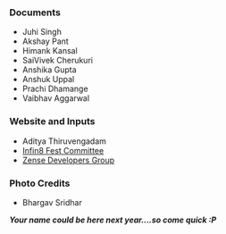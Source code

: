 ### Documents
  - Juhi Singh
  - Akshay Pant
  - Himank Kansal
  - SaiVivek Cherukuri
  - Anshika Gupta
  - Anshuk Uppal
  - Prachi Dhamange
  - Vaibhav Aggarwal

### Website and Inputs
  - Aditya Thiruvengadam
  - [Infin8 Fest Committee](https://infin8.zense.co.in)
  - [Zense Developers Group](https://zense.co.in)

### Photo Credits
  - Bhargav Sridhar


***Your name could be here next year....so come quick :P***
